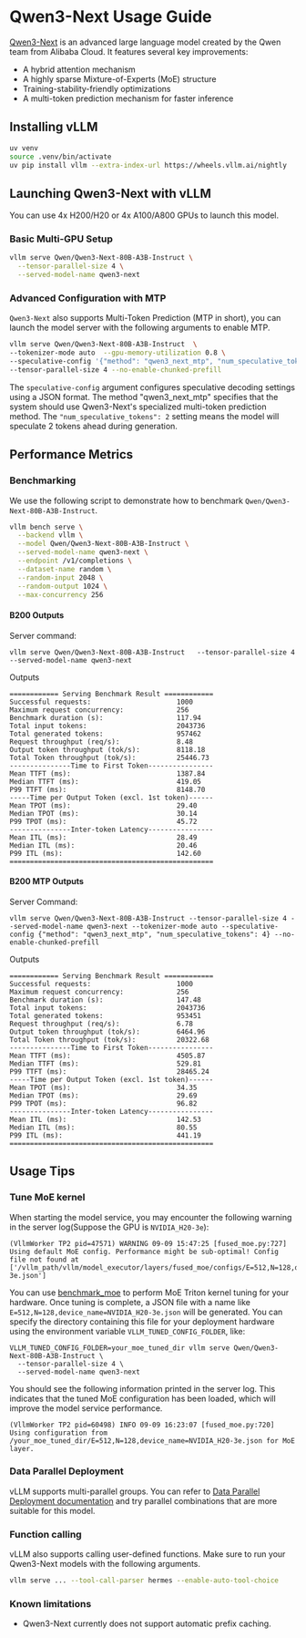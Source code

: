 # Qwen3-Next Usage Guide

[Qwen3-Next](https://qwen.ai/blog?id=4074cca80393150c248e508aa62983f9cb7d27cd&from=research.latest-advancements-list) is an advanced large language model created by the Qwen team from Alibaba Cloud. It features several key improvements:

* A hybrid attention mechanism
* A highly sparse Mixture-of-Experts (MoE) structure
* Training-stability-friendly optimizations
* A multi-token prediction mechanism for faster inference

## Installing vLLM

```bash
uv venv
source .venv/bin/activate
uv pip install vllm --extra-index-url https://wheels.vllm.ai/nightly
```

## Launching Qwen3-Next with vLLM

You can use 4x H200/H20 or 4x A100/A800 GPUs to launch this model.

### Basic Multi-GPU Setup

```bash
vllm serve Qwen/Qwen3-Next-80B-A3B-Instruct \
  --tensor-parallel-size 4 \
  --served-model-name qwen3-next 

```
### Advanced Configuration with MTP

`Qwen3-Next` also supports Multi-Token Prediction (MTP in short), you can launch the model server with the following arguments to enable MTP.

```bash
vllm serve Qwen/Qwen3-Next-80B-A3B-Instruct  \
--tokenizer-mode auto  --gpu-memory-utilization 0.8 \
--speculative-config '{"method": "qwen3_next_mtp", "num_speculative_tokens": 2}' \
--tensor-parallel-size 4 --no-enable-chunked-prefill 
```

The `speculative-config` argument configures speculative decoding settings using a JSON format. The method "qwen3_next_mtp" specifies that the system should use Qwen3-Next's specialized multi-token prediction method. The `"num_speculative_tokens": 2` setting means the model will speculate 2 tokens ahead during generation.


## Performance Metrics

### Benchmarking

We use the following script to demonstrate how to benchmark `Qwen/Qwen3-Next-80B-A3B-Instruct`.

```bash
vllm bench serve \
  --backend vllm \
  --model Qwen/Qwen3-Next-80B-A3B-Instruct \
  --served-model-name qwen3-next \
  --endpoint /v1/completions \
  --dataset-name random \
  --random-input 2048 \
  --random-output 1024 \
  --max-concurrency 256
```

#### B200 Outputs

Server command:
```
vllm serve Qwen/Qwen3-Next-80B-A3B-Instruct   --tensor-parallel-size 4   --served-model-name qwen3-next
```

Outputs
```
============ Serving Benchmark Result ============
Successful requests:                     1000      
Maximum request concurrency:             256       
Benchmark duration (s):                  117.94    
Total input tokens:                      2043736   
Total generated tokens:                  957462    
Request throughput (req/s):              8.48      
Output token throughput (tok/s):         8118.18   
Total Token throughput (tok/s):          25446.73  
---------------Time to First Token----------------
Mean TTFT (ms):                          1387.84   
Median TTFT (ms):                        419.05    
P99 TTFT (ms):                           8148.70   
-----Time per Output Token (excl. 1st token)------
Mean TPOT (ms):                          29.40     
Median TPOT (ms):                        30.14     
P99 TPOT (ms):                           45.72     
---------------Inter-token Latency----------------
Mean ITL (ms):                           28.49     
Median ITL (ms):                         20.46     
P99 ITL (ms):                            142.60    
==================================================
```

#### B200 MTP Outputs

Server Command:
```
vllm serve Qwen/Qwen3-Next-80B-A3B-Instruct --tensor-parallel-size 4 --served-model-name qwen3-next --tokenizer-mode auto --speculative-config {"method": "qwen3_next_mtp", "num_speculative_tokens": 4} --no-enable-chunked-prefill
```

Outputs
```
============ Serving Benchmark Result ============
Successful requests:                     1000      
Maximum request concurrency:             256       
Benchmark duration (s):                  147.48    
Total input tokens:                      2043736   
Total generated tokens:                  953451    
Request throughput (req/s):              6.78      
Output token throughput (tok/s):         6464.96   
Total Token throughput (tok/s):          20322.68  
---------------Time to First Token----------------
Mean TTFT (ms):                          4505.87   
Median TTFT (ms):                        529.81    
P99 TTFT (ms):                           28465.24  
-----Time per Output Token (excl. 1st token)------
Mean TPOT (ms):                          34.35     
Median TPOT (ms):                        29.69     
P99 TPOT (ms):                           96.82     
---------------Inter-token Latency----------------
Mean ITL (ms):                           142.53    
Median ITL (ms):                         80.55     
P99 ITL (ms):                            441.19    
==================================================
```

## Usage Tips

### Tune MoE kernel

When starting the model service, you may encounter the following warning in the server log(Suppose the GPU is `NVIDIA_H20-3e`):

```shell
(VllmWorker TP2 pid=47571) WARNING 09-09 15:47:25 [fused_moe.py:727] Using default MoE config. Performance might be sub-optimal! Config file not found at ['/vllm_path/vllm/model_executor/layers/fused_moe/configs/E=512,N=128,device_name=NVIDIA_H20-3e.json']
```

You can use [benchmark_moe](https://github.com/vllm-project/vllm/blob/main/benchmarks/kernels/benchmark_moe.py) to perform MoE Triton kernel tuning for your hardware. Once tuning is complete, a JSON file with a name like `E=512,N=128,device_name=NVIDIA_H20-3e.json` will be generated. You can specify the directory containing this file for your deployment hardware using the environment variable `VLLM_TUNED_CONFIG_FOLDER`, like:

```shell
VLLM_TUNED_CONFIG_FOLDER=your_moe_tuned_dir vllm serve Qwen/Qwen3-Next-80B-A3B-Instruct \
  --tensor-parallel-size 4 \
  --served-model-name qwen3-next 

```

You should see the following information printed in the server log. This indicates that the tuned MoE configuration has been loaded, which will improve the model service performance.

```shell
(VllmWorker TP2 pid=60498) INFO 09-09 16:23:07 [fused_moe.py:720] Using configuration from /your_moe_tuned_dir/E=512,N=128,device_name=NVIDIA_H20-3e.json for MoE layer.
```

### Data Parallel Deployment

vLLM supports multi-parallel groups. You can refer to [Data Parallel Deployment documentation](https://docs.vllm.ai/en/latest/serving/data_parallel_deployment.html) and try parallel combinations that are more suitable for this model.

### Function calling

vLLM also supports calling user-defined functions. Make sure to run your Qwen3-Next models with the following arguments.

```bash
vllm serve ... --tool-call-parser hermes --enable-auto-tool-choice
```

### Known limitations

- Qwen3-Next currently does not support automatic prefix caching.
